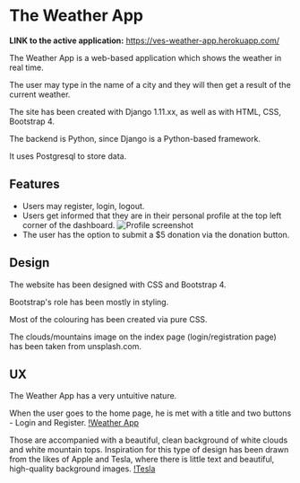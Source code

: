 # The Weather App

**LINK to the active application:** https://ves-weather-app.herokuapp.com/

The Weather App is a web-based application which shows the weather in real time.

The user may type in the name of a city and they will then get a result of the current weather.

The site has been created with Django 1.11.xx, as well as with HTML, CSS, Bootstrap 4.

The backend is Python, since Django is a Python-based framework.

It uses Postgresql to store data.

## Features

- Users may register, login, logout.
- Users get informed that they are in their personal profile at the top left corner of the dashboard.
![Profile screenshot](https://i.ibb.co/02twHW5/profile.jpg)
- The user has the option to submit a $5 donation via the donation button.

## Design

The website has been designed with CSS and Bootstrap 4.

Bootstrap's role has been mostly in styling.

Most of the colouring has been created via pure CSS.

The clouds/mountains image on the index page (login/registration page) has been taken from unsplash.com.

## UX

The Weather App has a very untuitive nature.

When the user goes to the home page, he is met with a title and two buttons - Login and Register.
[!Weather App](https://i.ibb.co/Hrn9dVL/weather-app.jpg)

Those are accompanied with a beautiful, clean background of white clouds and white mountain tops.
Inspiration for this type of design has been drawn from the likes of Apple and Tesla, where there is little text and beautiful, high-quality background images.
[!Tesla](https://i.ibb.co/SdGyv7X/tesla.jpg)






